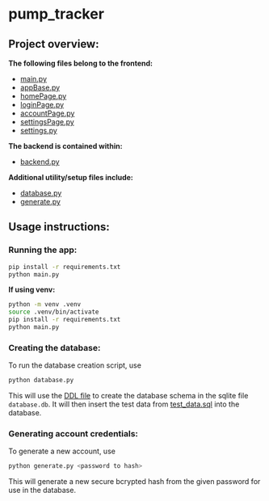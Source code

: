 # pump_tracker

## Project overview:
**The following files belong to the frontend:**
 - [main.py](./main.py)
 - [appBase.py](./appBase.py)
 - [homePage.py](./homePage.py)
 - [loginPage.py](./loginPage.py)
 - [accountPage.py](./accountPage.py)
 - [settingsPage.py](./settingsPage.py)
 - [settings.py](./settings.py)

**The backend is contained within:**
 - [backend.py](./backend.py)

**Additional utility/setup files include:**
 - [database.py](./database.py)
 - [generate.py](./generate.py)

## Usage instructions:

### Running the app:
```sh
pip install -r requirements.txt
python main.py
```

**If using venv:**
```sh
python -m venv .venv
source .venv/bin/activate
pip install -r requirements.txt
python main.py
```

### Creating the database:
To run the database creation script, use
```sh
python database.py
```

This will use the [DDL file](./ddl.sql) to create the database schema in the sqlite file
`database.db`. It will then insert the test data from [test_data.sql](./test_data.sql)
into the database.


### Generating account credentials:
To generate a new account, use
```sh
python generate.py <password to hash>
```

This will generate a new secure bcrypted hash from the given password for use
in the database.